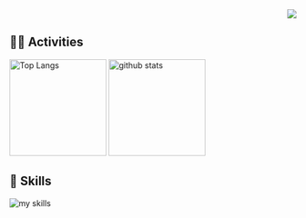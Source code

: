 <div align="right">
  <img src="https://komarev.com/ghpvc/?username=LimeIvy" />
</div>

## 🏃‍♀️ Activities
<div align="left"> 
  <img alt="Top Langs" height="170px" src="https://github-readme-stats.vercel.app/api?username=LimeIvy&theme=vue-dark&layout=compact&count_private=true" />
  <img alt="github stats" height="170px" src="https://github-readme-stats.vercel.app/api/top-langs/?username=LimeIvy&theme=vue-dark&layout=compact&count_private=true" />
</div>

## 🌱 Skills
<img alt="my skills" src="https://skillicons.dev/icons?theme=dark&perline=7&i=react,next,ts,supabase,firebase,prisma" />
<br>
